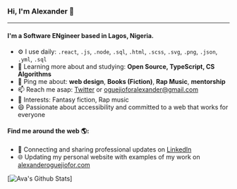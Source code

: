 ### Hi, I'm Alexander 👋

---

#### I'm a Software ENgineer based in Lagos, Nigeria.

- ⚙️ I use daily: `.react`, `.js`, `.node`, `.sql`, `.html`, `.scss`, `.svg`, `.png`, `.json`, `.yml`, `.sql`
- 🌱 Learning more about and studying: **Open Source, TypeScript, CS Algorithms**
- 💬 Ping me about: **web design**, **Books (Fiction)**, **Rap Music**, **mentorship**
- 📫 Reach me asap: <a href="https://twitter.com/master_elodin/">Twitter</a> or oguejioforalexander@gmail.com
- 💜 Interests: Fantasy fiction, Rap music
- 😄 Passionate about accessibility and committed to a web that works for everyone

#### Find me around the web 🌎:

- 💼 Connecting and sharing professional updates on <a href="https://www.linkedin.com/in/alexanderoguejiofor/">LinkedIn</a>
- 🌐 Updating my personal website with examples of my work on <a href="https://alexanderoguejiofor.com">alexanderoguejiofor.com</a>

[![Ava's Github Stats](https://github-readme-stats.vercel.app/api?username=kip-guile)]
